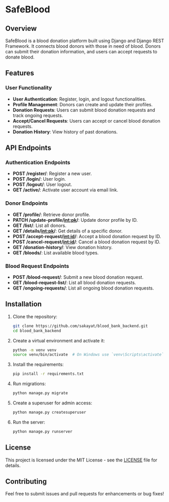 # SafeBlood

## Overview
SafeBlood is a blood donation platform built using Django and Django REST Framework. It connects blood donors with those in need of blood. Donors can submit their donation information, and users can accept requests to donate blood.

## Features

### User Functionality
- **User Authentication**: Register, login, and logout functionalities.
- **Profile Management**: Donors can create and update their profiles.
- **Donation Requests**: Users can submit blood donation requests and track ongoing requests.
- **Accept/Cancel Requests**: Users can accept or cancel blood donation requests.
- **Donation History**: View history of past donations.

## API Endpoints

### Authentication Endpoints
- **POST /register/**: Register a new user.
- **POST /login/**: User login.
- **POST /logout/**: User logout.
- **GET /active/**: Activate user account via email link.

### Donor Endpoints
- **GET /profile/**: Retrieve donor profile.
- **PATCH /update-profile/<int:pk>/**: Update donor profile by ID.
- **GET /list/**: List all donors.
- **GET /details/<int:pk>/**: Get details of a specific donor.
- **POST /accept-request/<int:id>/**: Accept a blood donation request by ID.
- **POST /cancel-request/<int:id>/**: Cancel a blood donation request by ID.
- **GET /donation-history/**: View donation history.
- **GET /bloods/**: List available blood types.

### Blood Request Endpoints
- **POST /blood-request/**: Submit a new blood donation request.
- **GET /blood-request-list/**: List all blood donation requests.
- **GET /ongoing-requests/**: List all ongoing blood donation requests.

## Installation

1. Clone the repository:
   ```bash
   git clone https://github.com/sakayat/blood_bank_backend.git
   cd blood_bank_backend
   ```

2. Create a virtual environment and activate it:
   ```bash
   python -m venv venv
   source venv/bin/activate  # On Windows use `venv\Scripts\activate`
   ```

3. Install the requirements:
   ```bash
   pip install -r requirements.txt
   ```

4. Run migrations:
   ```bash
   python manage.py migrate
   ```

5. Create a superuser for admin access:
   ```bash
   python manage.py createsuperuser
   ```

6. Run the server:
   ```bash
   python manage.py runserver
   ```

## License
This project is licensed under the MIT License - see the [LICENSE](LICENSE) file for details.

## Contributing
Feel free to submit issues and pull requests for enhancements or bug fixes!
